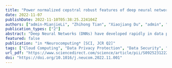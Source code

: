 ```yaml
---
title: "Power normalized cepstral robust features of deep neural networks in a cloud computing data privacy protection scheme"
date: 2022-11-07
publishDate: 2022-11-10T05:38:25.224104Z
authors: ["admin-MianjieLi", "Zhihong Tian", "Xiaojiang Du", "admin", "Chun Shan", "Mohsen Guizani"]
publication_types: ["2"]
abstract: "Deep Neural Networks (DNNs) have developed rapidly in data privacy protection applications such as medical treatment and finance. However, DNNs require high-speed and high-memory computers in terms of computation, otherwise training can be very lengthy. Furthermore, DNNs are often not available in resource-constrained mobile devices. Therefore, training and executing DNNs are increasingly using cloud computing. In the paper, the Power Normalized Cepstrum-based Robust Feature Detector (PNC-RFD), with deep learning in the cloud computing, is proposed for data privacy protection. The proposed PNC-RFD extracts a specified number of signal segments of high robustness used to embed and extract various data. For the sake of embedding and extracting the data, a method of information hiding employing Dual-Tree Complex Wavelet Packet Transform (DT CWPT) is therefore presented. The presented scheme simultaneously embeds multiple data into coefficients of the DT CWPT of signal segments. By embedding the data into the orthogonal spaces, the proposed method ensures the independent extraction of the multiple data. In line with the performance analysis, the superiority of the presented scheme is elaborated through making the comparison with the current state-of-the-art methods."
featured: false
publication: "in *Neurocomputing* [SCI, JCR Q2]"
tags: ["Cloud Computing", "Data Privacy Protection", "Data Security", "Deep Neural Networks (DNNs)", "Power Normalized Cepstrum-based Robust Feature Detector (PNC-RFD)"]
url_pdf: "https://www.sciencedirect.com/science/article/pii/S0925231222013741"
doi: "https://doi.org/10.1016/j.neucom.2022.11.001"
---
```



